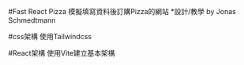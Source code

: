 #Fast React Pizza
模擬填寫資料後訂購Pizza的網站
*設計/教學 by Jonas Schmedtmann

#css架構
使用Tailwindcss

#React架構
使用Vite建立基本架構
